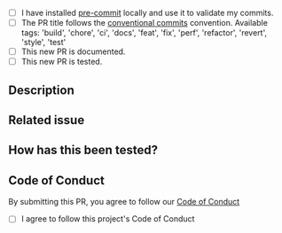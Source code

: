 <!-- Thank you for your contribution to ponio! -->
<!-- ༊彡 -->

<!-- Please check the following before submitting your PR -->
- [ ] I have installed [pre-commit](https://pre-commit.com/) locally and use it to validate my commits.
- [ ] The PR title follows the [conventional commits](https://www.conventionalcommits.org/en/v1.0.0/) convention.
      Available tags: 'build', 'chore', 'ci', 'docs', 'feat', 'fix', 'perf', 'refactor', 'revert', 'style', 'test'
- [ ] This new PR is documented.
- [ ] This new PR is tested.

## Description
<!-- A clear and concise description of what you have done in this PR. -->

## Related issue
<!-- List the issues solved by this PR, if any. -->

## How has this been tested?
<!-- Give the list of files used to test this new implementation. -->

## Code of Conduct
By submitting this PR, you agree to follow our [Code of Conduct](https://github.com/hpc-maths/ponio/blob/master/solver/doc/CODE_OF_CONDUCT.md)
- [ ] I agree to follow this project's Code of Conduct
